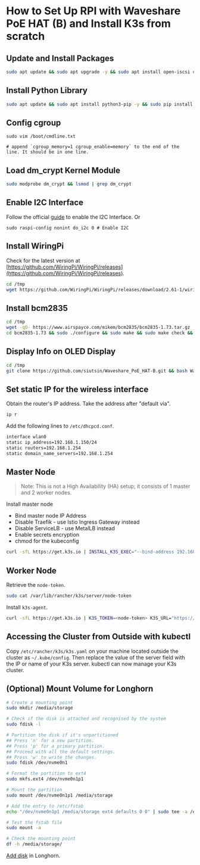 # How to Set Up RPI with Waveshare PoE HAT (B) and Install K3s from scratch

## Update and Install Packages

```bash
sudo apt update && sudo apt upgrade -y && sudo apt install open-iscsi cryptsetup vim -y && sudo apt autoremove -y
```

## Install Python Library

```bash
sudo apt update && sudo apt install python3-pip -y && sudo pip install RPi.GPIO && sudo apt install python3-smbus -y && sudo apt autoremove -y
```

## Config cgroup

```shell
sudo vim /boot/cmdline.txt

# append `cgroup_memory=1 cgroup_enable=memory` to the end of the line. It should be in one line.
```

## Load dm_crypt Kernel Module

```bash
sudo modprobe dm_crypt && lsmod | grep dm_crypt
```

## Enable I2C Interface

Follow the official [guide](https://www.waveshare.com/wiki/PoE_HAT_(B)) to enable the I2C Interface. Or

```shell
sudo raspi-config nonint do_i2c 0 # Enable I2C
```

## Install WiringPi

Check for the latest version at [https://github.com/WiringPi/WiringPi/releases](https://github.com/WiringPi/WiringPi/releases).

```bash
cd /tmp
wget https://github.com/WiringPi/WiringPi/releases/download/2.61-1/wiringpi-2.61-1-arm64.deb && sudo dpkg -i wiringpi-2.61-1-arm64.deb && gpio -v
```

## Install bcm2835

```bash
cd /tmp
wget -qO- https://www.airspayce.com/mikem/bcm2835/bcm2835-1.73.tar.gz | tar xvz
cd bcm2835-1.73 && sudo ./configure && sudo make && sudo make check && sudo make install && cd /tmp
```

## Display Info on OLED Display

```bash
cd /tmp
git clone https://github.com/siutsin/Waveshare_PoE_HAT-B.git && bash Waveshare_PoE_HAT-B/setup.sh
```

## Set static IP for the wireless interface

Obtain the router's IP address. Take the address after "default via".

```bash
ip r
```

Add the following lines to `/etc/dhcpcd.conf`.

```bash
interface wlan0
static ip_address=192.168.1.150/24
static routers=192.168.1.254
static domain_name_servers=192.168.1.254
```

## Master Node

> Note: This is not a High Availability (HA) setup; it consists of 1 master and 2 worker nodes.

Install master node

* Bind master node IP Address
* Disable Traefik - use Istio Ingress Gateway instead
* Disable ServiceLB - use MetalLB instead
* Enable secrets encryption
* chmod for the kubeconfig

```bash
curl -sfL https://get.k3s.io | INSTALL_K3S_EXEC="--bind-address 192.168.1.150" sh -s - --disable traefik --disable=servicelb --secrets-encryption --write-kubeconfig-mode=644
```

## Worker Node

Retrieve the `node-token`.

```bash
sudo cat /var/lib/rancher/k3s/server/node-token
```

Install `k3s-agent`.

```bash
curl -sfL https://get.k3s.io | K3S_TOKEN=<node-token> K3S_URL="https://192.168.1.150:6443" sh -
```

## Accessing the Cluster from Outside with kubectl

Copy `/etc/rancher/k3s/k3s.yaml` on your machine located outside the cluster as `~/.kube/config`. Then replace the value of the server field with the IP or name of your K3s server.
kubectl can now manage your K3s cluster.

## (Optional) Mount Volume for Longhorn

```bash
# Create a mounting point
sudo mkdir /media/storage

# Check if the disk is attached and recognised by the system
sudo fdisk -l

# Partition the disk if it's unpartitioned
## Press 'n' for a new partition.
## Press 'p' for a primary partition.
## Proceed with all the default settings.
## Press 'w' to write the changes.
sudo fdisk /dev/nvme0n1

# Format the partition to ext4
sudo mkfs.ext4 /dev/nvme0n1p1

# Mount the partition
sudo mount /dev/nvme0n1p1 /media/storage

# Add the entry to /etc/fstab
echo "/dev/nvme0n1p1 /media/storage ext4 defaults 0 0" | sudo tee -a /etc/fstab

# Test the fstab file
sudo mount -a

# Check the mounting point
df -h /media/storage/
```

[Add disk][longhorn-multidisk] in Longhorn.

[longhorn-multidisk]: https://longhorn.io/docs/latest/volumes-and-nodes/multidisk/
